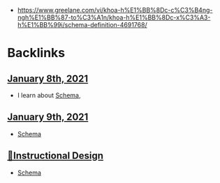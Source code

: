 - https://www.greelane.com/vi/khoa-h%E1%BB%8Dc-c%C3%B4ng-ngh%E1%BB%87-to%C3%A1n/khoa-h%E1%BB%8Dc-x%C3%A3-h%E1%BB%99i/schema-definition-4691768/

# Backlinks
## [January 8th, 2021](<January 8th, 2021.md>)
- I learn about [Schema](<Schema.md>),

## [January 9th, 2021](<January 9th, 2021.md>)
- [Schema](<Schema.md>)

## [🌱Instructional Design](<🌱Instructional Design.md>)
- [Schema](<Schema.md>)

